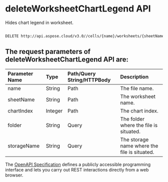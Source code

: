 # **deleteWorksheetChartLegend API**

Hides chart legend in worksheet. 

```bash

DELETE http://api.aspose.cloud/v3.0//cells/{name}/worksheets/{sheetName}/charts/{chartIndex}/legend

```

## The request parameters of **deleteWorksheetChartLegend** API are: 

| Parameter Name | Type | Path/Query String/HTTPBody | Description | 
| :- | :- | :- |:- | 
|name|String|Path|The file name.|
|sheetName|String|Path|The worksheet name.|
|chartIndex|Integer|Path|The chart index.|
|folder|String|Query|The folder where the file is situated.|
|storageName|String|Query|The storage name where the file is situated.|


The [OpenAPI Specification](https://reference.aspose.cloud/cells/#/ChartsController/DeleteWorksheetChartLegend) defines a publicly accessible programming interface and lets you carry out REST interactions directly from a web browser.
